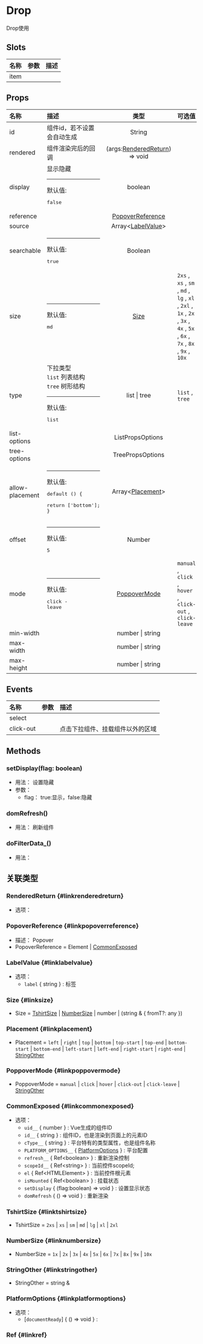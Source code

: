 # Drop


Drop使用

## Slots


<div class="slots">

| 名称 | 参数 | 描述 |
| :--- | :--- | :--- |
| item |      |      |

</div>



## Props


<div class="props">

| 名称            | 描述                                                                           |                           类型                          | 可选值                                                                                                                  |
| :-------------- | :----------------------------------------------------------------------------- | :-----------------------------------------------------: | :---------------------------------------------------------------------------------------------------------------------- |
| id              | 组件id，若不设置会自动生成                                                     |                          String                         |                                                                                                                         |
| rendered        | 组件渲染完后的回调                                                             | (args:[RenderedReturn](#linkrenderedreturn)) =&gt; void |                                                                                                                         |
| display         | 显示隐藏<hr>默认值:<br><pre>false</pre>                                        |                         boolean                         |                                                                                                                         |
| reference       |                                                                                |        [PopoverReference](#linkpopoverreference)        |                                                                                                                         |
| source          |                                                                                |        Array&lt;[LabelValue](#linklabelvalue)&gt;       |                                                                                                                         |
| searchable      | <hr>默认值:<br><pre>true</pre>                                                 |                         Boolean                         |                                                                                                                         |
| size            | <hr>默认值:<br><pre>md</pre>                                                   |                    [Size](#linksize)                    | `2xs` , `xs` , `sm` , `md` , `lg` , `xl` , `2xl` , `1x` , `2x` , `3x` , `4x` , `5x` , `6x` , `7x` , `8x` , `9x` , `10x` |
| type            | 下拉类型<br/>`list` 列表结构<br/>`tree` 树形结构<hr>默认值:<br><pre>list</pre> |                       list \| tree                      | `list` , `tree`                                                                                                         |
| list-options    |                                                                                |                     ListPropsOptions                    |                                                                                                                         |
| tree-options    |                                                                                |                     TreePropsOptions                    |                                                                                                                         |
| allow-placement | <hr>默认值:<br><pre>default () {<br>  return ['bottom'];<br>}</pre>            |         Array&lt;[Placement](#linkplacement)&gt;        |                                                                                                                         |
| offset          | <hr>默认值:<br><pre>5</pre>                                                    |                          Number                         |                                                                                                                         |
| mode            | <hr>默认值:<br><pre>click - leave</pre>                                        |            [PoppoverMode](#linkpoppovermode)            | `manual` , `click` , `hover` , `click-out` , `click-leave`                                                              |
| min-width       |                                                                                |                     number \| string                    |                                                                                                                         |
| max-width       |                                                                                |                     number \| string                    |                                                                                                                         |
| max-height      |                                                                                |                     number \| string                    |                                                                                                                         |

</div>



## Events


<div class="events">

| 名称      | 参数 | 描述                             |
| :-------- | :--- | :------------------------------- |
| select    |      |                                  |
| click-out |      | 点击下拉组件、挂载组件以外的区域 |

</div>



## Methods

### setDisplay(flag: boolean)
- 用法： 设置隐藏
- 参数：
	 - flag： true:显示，false:隐藏

### domRefresh()
- 用法： 刷新组件



### doFilterData_()
- 用法： 

## 关联类型



### RenderedReturn {#linkrenderedreturn}

- 选项：

### PopoverReference {#linkpopoverreference}

- 描述： Popover
- PopoverReference = 	 Element \| [CommonExposed](#linkcommonexposed)

### LabelValue {#linklabelvalue}

- 选项：
	 - `label` { string } : 标签

### Size {#linksize}

- Size = 	 [TshirtSize](#linktshirtsize) \| [NumberSize](#linknumbersize) \| number \| (string &amp; { fromT?: any })

### Placement {#linkplacement}

- Placement = 	 `left` \| `right` \| `top` \| `bottom` \| `top-start` \| `top-end` \| `bottom-start` \| `bottom-end` \| `left-start` \| `left-end` \| `right-start` \| `right-end` \| [StringOther](#linkstringother)

### PoppoverMode {#linkpoppovermode}

- PoppoverMode = 	 `manual` \| `click` \| `hover` \| `click-out` \| `click-leave` \| [StringOther](#linkstringother)

### CommonExposed {#linkcommonexposed}

- 选项：
	 - `uid__` { number } : Vue生成的组件ID
	 - `id__` { string } : 组件ID，也是渲染到页面上的元素ID
	 - `cType__` { string } : 平台特有的类型属性，也是组件名称
	 - `PLATFORM_OPTIONS__` { [PlatformOptions](#linkplatformoptions) } : 平台配置
	 - `refresh__` { Ref&lt;boolean&gt; } : 重新渲染控制
	 - `scopeId__` { Ref&lt;string&gt; } : 当前控件scopeId;
	 - `el` { Ref&lt;HTMLElement&gt; } : 当前控件根元素
	 - `isMounted` { Ref&lt;boolean&gt; } : 挂载状态
	 - `setDisplay` { (flag:boolean) =&gt; void } : 设置显示状态
	 - `domRefresh` { () =&gt; void } : 重新渲染

### TshirtSize {#linktshirtsize}

- TshirtSize = 	 `2xs` \| `xs` \| `sm` \| `md` \| `lg` \| `xl` \| `2xl`

### NumberSize {#linknumbersize}

- NumberSize = 	 `1x` \| `2x` \| `3x` \| `4x` \| `5x` \| `6x` \| `7x` \| `8x` \| `9x` \| `10x`

### StringOther {#linkstringother}

- StringOther = 	 string \& 

### PlatformOptions {#linkplatformoptions}

- 选项：
	 - [`documentReady`] { () =&gt; void } : 

### Ref {#linkref}
